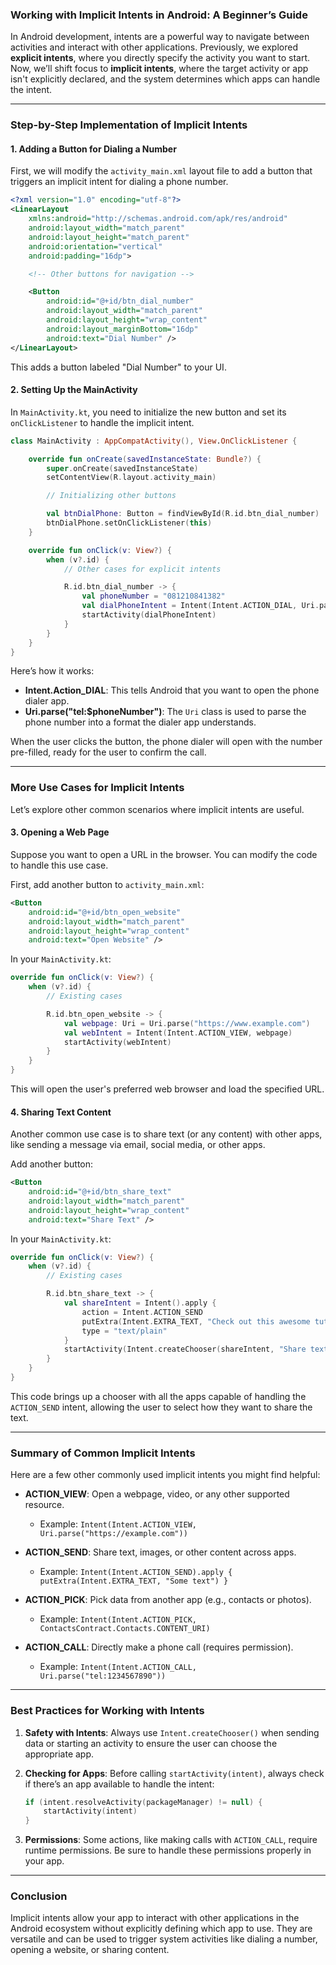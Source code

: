 ### Working with Implicit Intents in Android: A Beginner’s Guide

In Android development, intents are a powerful way to navigate between activities and interact with other applications. Previously, we explored **explicit intents**, where you directly specify the activity you want to start. Now, we’ll shift focus to **implicit intents**, where the target activity or app isn't explicitly declared, and the system determines which apps can handle the intent.

---

### Step-by-Step Implementation of Implicit Intents

#### 1. Adding a Button for Dialing a Number

First, we will modify the `activity_main.xml` layout file to add a button that triggers an implicit intent for dialing a phone number.

```xml
<?xml version="1.0" encoding="utf-8"?>
<LinearLayout
    xmlns:android="http://schemas.android.com/apk/res/android"
    android:layout_width="match_parent"
    android:layout_height="match_parent"
    android:orientation="vertical"
    android:padding="16dp">

    <!-- Other buttons for navigation -->

    <Button
        android:id="@+id/btn_dial_number"
        android:layout_width="match_parent"
        android:layout_height="wrap_content"
        android:layout_marginBottom="16dp"
        android:text="Dial Number" />
</LinearLayout>
```

This adds a button labeled "Dial Number" to your UI.

#### 2. Setting Up the MainActivity

In `MainActivity.kt`, you need to initialize the new button and set its `onClickListener` to handle the implicit intent.

```kotlin
class MainActivity : AppCompatActivity(), View.OnClickListener {

    override fun onCreate(savedInstanceState: Bundle?) {
        super.onCreate(savedInstanceState)
        setContentView(R.layout.activity_main)

        // Initializing other buttons

        val btnDialPhone: Button = findViewById(R.id.btn_dial_number)
        btnDialPhone.setOnClickListener(this)
    }

    override fun onClick(v: View?) {
        when (v?.id) {
            // Other cases for explicit intents

            R.id.btn_dial_number -> {
                val phoneNumber = "081210841382"
                val dialPhoneIntent = Intent(Intent.ACTION_DIAL, Uri.parse("tel:$phoneNumber"))
                startActivity(dialPhoneIntent)
            }
        }
    }
}
```

Here’s how it works:

- **Intent.Action_DIAL**: This tells Android that you want to open the phone dialer app.
- **Uri.parse("tel:$phoneNumber")**: The `Uri` class is used to parse the phone number into a format the dialer app understands.

When the user clicks the button, the phone dialer will open with the number pre-filled, ready for the user to confirm the call.

---

### More Use Cases for Implicit Intents

Let’s explore other common scenarios where implicit intents are useful.

#### 3. Opening a Web Page

Suppose you want to open a URL in the browser. You can modify the code to handle this use case.

First, add another button to `activity_main.xml`:

```xml
<Button
    android:id="@+id/btn_open_website"
    android:layout_width="match_parent"
    android:layout_height="wrap_content"
    android:text="Open Website" />
```

In your `MainActivity.kt`:

```kotlin
override fun onClick(v: View?) {
    when (v?.id) {
        // Existing cases

        R.id.btn_open_website -> {
            val webpage: Uri = Uri.parse("https://www.example.com")
            val webIntent = Intent(Intent.ACTION_VIEW, webpage)
            startActivity(webIntent)
        }
    }
}
```

This will open the user's preferred web browser and load the specified URL.

#### 4. Sharing Text Content

Another common use case is to share text (or any content) with other apps, like sending a message via email, social media, or other apps.

Add another button:

```xml
<Button
    android:id="@+id/btn_share_text"
    android:layout_width="match_parent"
    android:layout_height="wrap_content"
    android:text="Share Text" />
```

In your `MainActivity.kt`:

```kotlin
override fun onClick(v: View?) {
    when (v?.id) {
        // Existing cases

        R.id.btn_share_text -> {
            val shareIntent = Intent().apply {
                action = Intent.ACTION_SEND
                putExtra(Intent.EXTRA_TEXT, "Check out this awesome tutorial!")
                type = "text/plain"
            }
            startActivity(Intent.createChooser(shareIntent, "Share text via"))
        }
    }
}
```

This code brings up a chooser with all the apps capable of handling the `ACTION_SEND` intent, allowing the user to select how they want to share the text.

---

### Summary of Common Implicit Intents

Here are a few other commonly used implicit intents you might find helpful:

- **ACTION_VIEW**: Open a webpage, video, or any other supported resource.
  - Example: `Intent(Intent.ACTION_VIEW, Uri.parse("https://example.com"))`
  
- **ACTION_SEND**: Share text, images, or other content across apps.
  - Example: `Intent(Intent.ACTION_SEND).apply { putExtra(Intent.EXTRA_TEXT, "Some text") }`
  
- **ACTION_PICK**: Pick data from another app (e.g., contacts or photos).
  - Example: `Intent(Intent.ACTION_PICK, ContactsContract.Contacts.CONTENT_URI)`
  
- **ACTION_CALL**: Directly make a phone call (requires permission).
  - Example: `Intent(Intent.ACTION_CALL, Uri.parse("tel:1234567890"))`
  
---

### Best Practices for Working with Intents

1. **Safety with Intents**: Always use `Intent.createChooser()` when sending data or starting an activity to ensure the user can choose the appropriate app.
   
2. **Checking for Apps**: Before calling `startActivity(intent)`, always check if there’s an app available to handle the intent:
   ```kotlin
   if (intent.resolveActivity(packageManager) != null) {
       startActivity(intent)
   }
   ```

3. **Permissions**: Some actions, like making calls with `ACTION_CALL`, require runtime permissions. Be sure to handle these permissions properly in your app.

---

### Conclusion

Implicit intents allow your app to interact with other applications in the Android ecosystem without explicitly defining which app to use. They are versatile and can be used to trigger system activities like dialing a number, opening a website, or sharing content.    